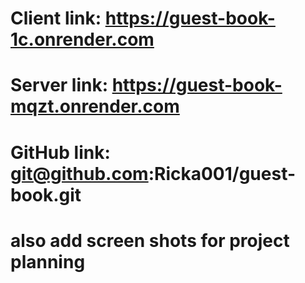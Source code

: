 # Client link: https://guest-book-1c.onrender.com

# Server link: https://guest-book-mqzt.onrender.com

# GitHub link: git@github.com:Ricka001/guest-book.git

# also add screen shots for project planning
